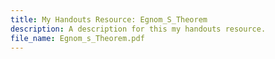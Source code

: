 ```yaml
---
title: My Handouts Resource: Egnom_S_Theorem
description: A description for this my handouts resource.
file_name: Egnom_s_Theorem.pdf
---
```

